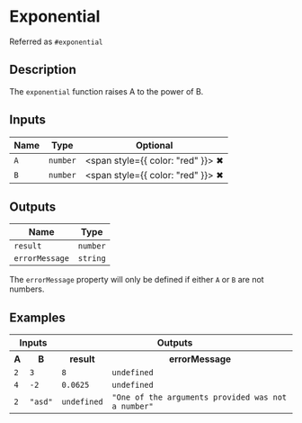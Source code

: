 # Exponential
Referred as `#exponential`

## Description
The `exponential` function raises A to the power of B.

## Inputs
| Name | Type | Optional |
|------|------|:--------:|
| `A` | `number` | <span style={{ color: "red" }}> ✖ </span>
| `B` | `number` | <span style={{ color: "red" }}> ✖ </span>


## Outputs
| Name | Type |
|------|------|
| `result` | `number` |
| `errorMessage` | `string` |

The `errorMessage` property will only be defined if either `A` or `B` are not numbers.

## Examples
<table style={{ textAlign: "center" }}>
  <tr>
    <th colspan="2">Inputs</th>
    <th colspan="2">Outputs</th>
  </tr>
  <tr>
    <th>A</th>
    <th>B</th>
    <th>result</th>
    <th>errorMessage</th>
  </tr>
  <tr>
    <td><code>2</code></td>
    <td><code>3</code></td>
    <td><code>8</code></td>
    <td><code>undefined</code></td>
  </tr>
  <tr>
    <td><code>4</code></td>
    <td><code>-2</code></td>
    <td><code>0.0625</code></td>
    <td><code>undefined</code></td>
  </tr>
  <tr>
    <td><code>2</code></td>
    <td><code>"asd"</code></td>
    <td><code>undefined</code></td>
    <td><code>"One of the arguments provided was not a number"</code></td>
  </tr>
</table>
